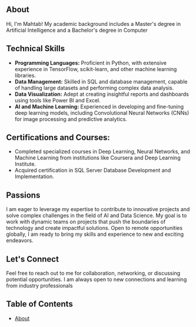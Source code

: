 ## About
Hi, I'm Mahtab! My academic background includes a Master's degree in Artificial Intelligence and a Bachelor's degree in Computer 

## Technical Skills
- **Programming Languages:** Proficient in Python, with extensive experience in TensorFlow, scikit-learn, and other machine learning libraries.
- **Data Management:** Skilled in SQL and database management, capable of handling large datasets and performing complex data analysis.
- **Data Visualization:** Adept at creating insightful reports and dashboards using tools like Power BI and Excel.
- **AI and Machine Learning:** Experienced in developing and fine-tuning deep learning models, including Convolutional Neural Networks (CNNs) for image processing and predictive analytics.

## Certifications and Courses:
- Completed specialized courses in Deep Learning, Neural Networks, and Machine Learning from institutions like Coursera and Deep Learning Institute.
- Acquired certification in SQL Server Database Development and Implementation.

## Passions
I am eager to leverage my expertise to contribute to innovative projects and solve complex challenges in the field of AI and Data Science. My goal is to work with dynamic teams on projects that push the boundaries of technology and create impactful solutions. Open to remote opportunities globally, I am ready to bring my skills and experience to new and exciting endeavors.

## Let's Connect
Feel free to reach out to me for collaboration, networking, or discussing potential opportunities. I am always open to new connections and learning from industry professionals

## Table of Contents
* [About](https://github.com/users/Mahtab-javidi88/projects/1)
